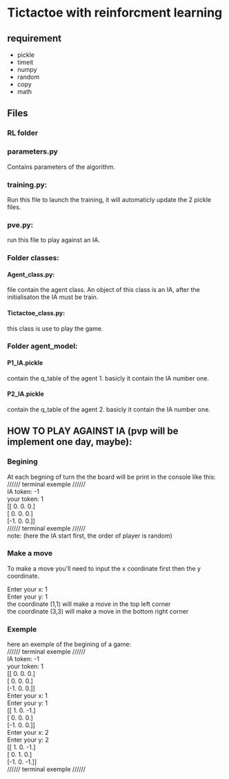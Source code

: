 # Tictactoe with reinforcment learning
## requirement
* pickle 
* timeit
* numpy
* random
* copy
* math 



## Files
### RL folder
### parameters.py
Contains parameters of the algorithm.
### training.py:
Run this file to launch the training, it will automaticly update the 2 pickle files.  

### pve.py:
run this file to play against an IA.
### Folder classes:
#### Agent_class.py:
file contain the agent class. An object of this class is an IA, after the initialisaton the IA must be train.  

#### Tictactoe_class.py:
this class is use to play the game. 

### Folder agent_model:
#### P1_IA.pickle
contain the q_table of the agent 1.
basicly it contain the IA number one.

#### P2_IA.pickle
contain the q_table of the agent 2.
basicly it contain the IA number one.

## HOW TO PLAY AGAINST IA (pvp will be implement one day, maybe):
### Begining
At each begning of turn the the board will be print in the console like this:  
////// terminal exemple //////  
IA token: -1  
your token: 1  
[[ 0.  0.  0.]  
 [ 0.  0.  0.]  
 [-1.  0.  0.]]  
////// terminal exemple //////  
 note: (here the IA start first, the order of player is random)  
 
 ### Make a move
To make a move you'll need to input the x coordinate first then the y coordinate.  

Enter your x: 1  
Enter your y: 1  
the coordinate (1,1) will make a move in the top left corner  
the coordinate (3,3) will make a move in the bottom right corner  

### Exemple
here an exemple of the begining of a game:  
////// terminal exemple //////  
IA token: -1  
your token: 1  
[[ 0.  0.  0.]  
 [ 0.  0.  0.]  
 [-1.  0.  0.]]  
Enter your x: 1  
Enter your y: 1  
[[ 1.  0. -1.]  
 [ 0.  0.  0.]  
 [-1.  0.  0.]]  
Enter your x: 2  
Enter your y: 2  
[[ 1.  0. -1.]  
 [ 0.  1.  0.]  
 [-1.  0. -1.]]  
////// terminal exemple //////  
 

